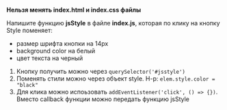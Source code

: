 **Нельзя менять index.html и index.css файлы**

Напишите функцию **jsStyle** в файле **index.js**, которая по клику на кнопку Style поменяет:
- размер шрифта кнопки на 14px
- background color на белый
- цвет текста на черный

1) Кнопку получить можно через ```querySelector('#jsstyle')```
2) Поменять стили можно через объект style. Н-р: ```elem.style.color = "black"```
3) Для клика можно испоьзовать ```addEventListener('click', () => {})```. Вместо callback функции можно передать функцию jsStyle
